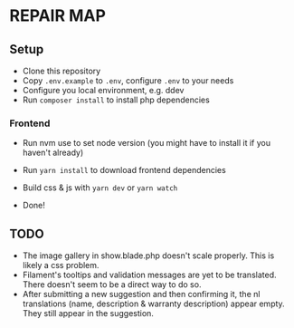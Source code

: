 # REPAIR MAP

## Setup
- Clone this repository
- Copy `.env.example` to `.env`, configure `.env` to your needs
- Configure you local environment, e.g. ddev
- Run `composer install` to install php dependencies

### Frontend
- Run nvm use to set node version (you might have to install it if you haven't already)
- Run `yarn install` to download frontend dependencies
- Build css & js with `yarn dev` or `yarn watch`

- Done!

## TODO
- The image gallery in show.blade.php doesn't scale properly. This is likely a css problem.
- Filament's tooltips and validation messages are yet to be translated. There doesn't seem to be a direct way to do so.
- After submitting a new suggestion and then confirming it, the nl translations (name, description & warranty description)
  appear empty. They still appear in the suggestion.

